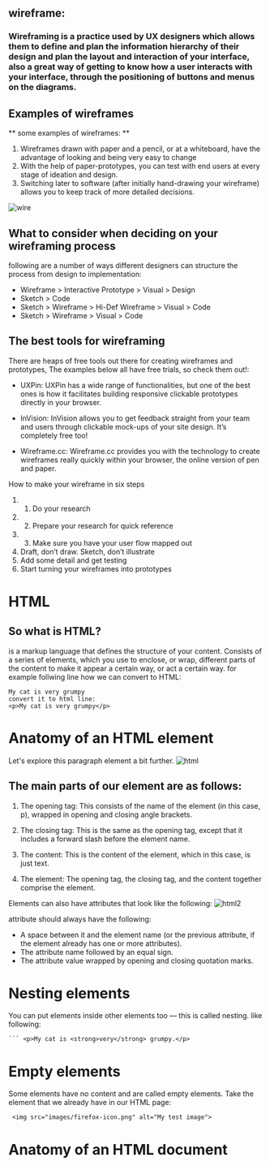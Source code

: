 ## wireframe: 
### Wireframing is a practice used by UX designers which allows them to define and plan the information hierarchy of their design and plan the layout and interaction of your interface, also a great way of getting to know how a user interacts with your interface, through the positioning of buttons and menus on the diagrams.

 ## Examples of wireframes
  ** some examples of wireframes: **

  1. Wireframes drawn with paper and a pencil, or at a whiteboard, have the advantage of looking and being very easy to change
  2. With the help of paper-prototypes, you can test with end users at every stage of ideation and design.
  3. Switching later to software (after initially hand-drawing your wireframe) allows you to keep track of more detailed decisions.

 

  ![wire]( https://d33wubrfki0l68.cloudfront.net/dbb80f2f6a5dafa25f702ad00bc429057fb59cec/52716/en/blog/uploads/versions/samuel-student-wireframe---x----972-715x---.png)

  
  ## What to consider when deciding on your wireframing process
  following are a number of ways different designers can structure the process from design to implementation:
  * Wireframe > Interactive Prototype > Visual > Design
* Sketch > Code
* Sketch > Wireframe > Hi-Def Wireframe > Visual > Code
* Sketch > Wireframe > Visual > Code

## The best tools for wireframing

There are heaps of free tools out there for creating wireframes and prototypes, The examples below all have free trials, so check them out!:
* UXPin: UXPin has a wide range of functionalities, but one of the best ones is how it facilitates building responsive clickable prototypes directly in your browser.

* InVision: InVision allows you to get feedback straight from your team and users through clickable mock-ups of your site design. It’s completely free too!

* Wireframe.cc: Wireframe.cc provides you with the technology to create wireframes really quickly within your browser, the online version of pen and paper.

How to make your wireframe in six steps
1. 1. Do your research
2. 2. Prepare your research for quick reference
3. 3. Make sure you have your user flow mapped out
4. Draft, don’t draw. Sketch, don’t illustrate
5. Add some detail and get testing
6. Start turning your wireframes into prototypes

# HTML
## So what is HTML?
is a markup language that defines the structure of your content. Consists of a series of elements, which you use to enclose, or wrap, different parts of the content to make it appear a certain way, or act a certain way.
for example follwing line how we can convert to HTML:

```
My cat is very grumpy
convert it to html line:
<p>My cat is very grumpy</p>
```
# Anatomy of an HTML element
Let's explore this paragraph element a bit further.
![html]( https://developer.mozilla.org/en-US/docs/Learn/Getting_started_with_the_web/HTML_basics/grumpy-cat-small.png)

## The main parts of our element are as follows:

1. The opening tag: This consists of the name of the element (in this case, p), wrapped in opening and closing angle brackets.

2. The closing tag: This is the same as the opening tag, except that it includes a forward slash before the element name. 
3. The content: This is the content of the element, which in this case, is just text.
4. The element: The opening tag, the closing tag, and the content together comprise the element.


Elements can also have attributes that look like the following:
![html2]( https://developer.mozilla.org/en-US/docs/Learn/Getting_started_with_the_web/HTML_basics/grumpy-cat-attribute-small.png)

attribute should always have the following:

* A space between it and the element name (or the previous attribute, if the element already has one or more attributes).
* The attribute name followed by an equal sign.
* The attribute value wrapped by opening and closing quotation marks.

# Nesting elements
You can put elements inside other elements too — this is called nesting. like following:

	``` <p>My cat is <strong>very</strong> grumpy.</p>
  
  # Empty elements

  Some elements have no content and are called empty elements. Take the <img> element that we already have in our HTML page:
  ```
   <img src="images/firefox-icon.png" alt="My test image">
   ```

    
# Anatomy of an HTML document
